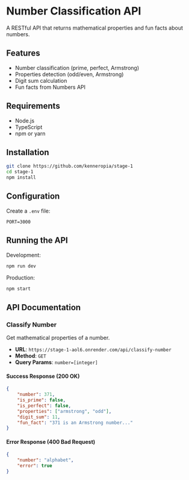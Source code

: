 # Number Classification API

A RESTful API that returns mathematical properties and fun facts about numbers.

## Features

- Number classification (prime, perfect, Armstrong)
- Properties detection (odd/even, Armstrong)
- Digit sum calculation
- Fun facts from Numbers API

## Requirements

- Node.js
- TypeScript
- npm or yarn

## Installation

```bash
git clone https://github.com/kenneropia/stage-1
cd stage-1
npm install
```

## Configuration

Create a `.env` file:
```
PORT=3000
```

## Running the API

Development:
```bash
npm run dev
```

Production:
```bash
npm start
```

## API Documentation

### Classify Number

Get mathematical properties of a number.

- **URL**: `https://stage-1-aol6.onrender.com/api/classify-number`
- **Method**: `GET`
- **Query Params**: `number=[integer]`

#### Success Response (200 OK)

```json
{
    "number": 371,
    "is_prime": false,
    "is_perfect": false,
    "properties": ["armstrong", "odd"],
    "digit_sum": 11,
    "fun_fact": "371 is an Armstrong number..."
}
```

#### Error Response (400 Bad Request)

```json
{
    "number": "alphabet",
    "error": true
}
```

 
